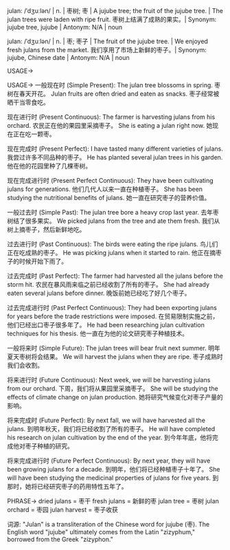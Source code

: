 julan: /ˈdʒuːlən/ | n. | 枣树; 枣 | A jujube tree; the fruit of the jujube tree. |  The julan trees were laden with ripe fruit. 枣树上结满了成熟的果实。| Synonym: jujube tree, jujube | Antonym: N/A | noun

julan: /ˈdʒuːlən/ | n. | 枣; 枣子 | The fruit of the jujube tree. |  We enjoyed fresh julans from the market. 我们享用了市场上新鲜的枣子。| Synonym: jujube, Chinese date | Antonym: N/A | noun


USAGE->

USAGE->
一般现在时 (Simple Present):
The julan tree blossoms in spring.  枣树在春天开花。
Julan fruits are often dried and eaten as snacks. 枣子经常被晒干当零食吃。


现在进行时 (Present Continuous):
The farmer is harvesting julans from his orchard.  农民正在他的果园里采摘枣子。
She is eating a julan right now. 她现在正在吃一颗枣。


现在完成时 (Present Perfect):
I have tasted many different varieties of julans. 我尝过许多不同品种的枣子。
He has planted several julan trees in his garden. 他在他的花园里种了几棵枣树。


现在完成进行时 (Present Perfect Continuous):
They have been cultivating julans for generations.  他们几代人以来一直在种植枣子。
She has been studying the nutritional benefits of julans. 她一直在研究枣子的营养价值。


一般过去时 (Simple Past):
The julan tree bore a heavy crop last year.  去年枣树结了很多果实。
We picked julans from the tree and ate them fresh. 我们从树上摘枣子，然后新鲜地吃。


过去进行时 (Past Continuous):
The birds were eating the ripe julans. 鸟儿们正在吃成熟的枣子。
He was picking julans when it started to rain. 他正在摘枣子的时候开始下雨了。


过去完成时 (Past Perfect):
The farmer had harvested all the julans before the storm hit.  农民在暴风雨来临之前已经收割了所有的枣子。
She had already eaten several julans before dinner. 晚饭前她已经吃了好几个枣子。


过去完成进行时 (Past Perfect Continuous):
They had been exporting julans for years before the trade restrictions were imposed.  在贸易限制实施之前，他们已经出口枣子很多年了。
He had been researching julan cultivation techniques for his thesis. 他一直在为他的论文研究枣子种植技术。


一般将来时 (Simple Future):
The julan trees will bear fruit next summer.  明年夏天枣树将会结果。
We will harvest the julans when they are ripe. 枣子成熟时我们会收割。


将来进行时 (Future Continuous):
Next week, we will be harvesting julans from our orchard.  下周，我们将从果园里采摘枣子。
She will be studying the effects of climate change on julan production. 她将研究气候变化对枣子产量的影响。


将来完成时 (Future Perfect):
By next fall, we will have harvested all the julans.  到明年秋天，我们将已经收割了所有的枣子。
He will have completed his research on julan cultivation by the end of the year. 到今年年底，他将完成他对枣子种植的研究。


将来完成进行时 (Future Perfect Continuous):
By next year, they will have been growing julans for a decade. 到明年，他们将已经种植枣子十年了。
She will have been studying the medicinal properties of julans for five years. 到那时，她将已经研究枣子的药用特性五年了。


PHRASE->
dried julans = 枣干
fresh julans = 新鲜的枣
julan tree = 枣树
julan orchard = 枣园
julan harvest = 枣子收获


词源:  "Julan" is a transliteration of the Chinese word for jujube (枣).  The English word "jujube" ultimately comes from the Latin "zizyphum," borrowed from the Greek "zízyphon."
